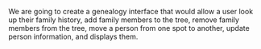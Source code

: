 We are going to create a genealogy interface that would allow a user look up their family history, add family members to the tree, remove family members from the tree, move a person from one spot to another, update person information, and displays them.